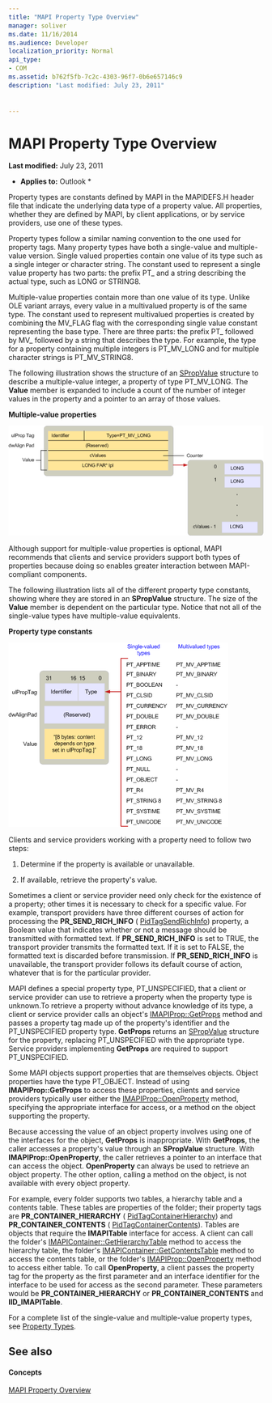 ```yaml
---
title: "MAPI Property Type Overview"
manager: soliver
ms.date: 11/16/2014
ms.audience: Developer
localization_priority: Normal
api_type:
- COM
ms.assetid: b762f5fb-7c2c-4303-96f7-0b6e657146c9
description: "Last modified: July 23, 2011"
 
 
---
```


# MAPI Property Type Overview

 **Last modified:** July 23, 2011 
  
 * **Applies to:** Outlook * 
  
Property types are constants defined by MAPI in the MAPIDEFS.H header file that indicate the underlying data type of a property value. All properties, whether they are defined by MAPI, by client applications, or by service providers, use one of these types. 
  
Property types follow a similar naming convention to the one used for property tags. Many property types have both a single-value and multiple-value version. Single valued properties contain one value of its type such as a single integer or character string. The constant used to represent a single value property has two parts: the prefix PT_ and a string describing the actual type, such as LONG or STRING8. 
  
Multiple-value properties contain more than one value of its type. Unlike OLE variant arrays, every value in a multivalued property is of the same type. The constant used to represent multivalued properties is created by combining the MV_FLAG flag with the corresponding single value constant representing the base type. There are three parts: the prefix PT_ followed by MV_ followed by a string that describes the type. For example, the type for a property containing multiple integers is PT_MV_LONG and for multiple character strings is PT_MV_STRING8.
  
The following illustration shows the structure of an [SPropValue](spropvalue.md) structure to describe a multiple-value integer, a property of type PT_MV_LONG. The **Value** member is expanded to include a count of the number of integer values in the property and a pointer to an array of those values. 
  
 **Multiple-value properties**
  
![Multiple-value properties](media/amapi_12.gif)
  
Although support for multiple-value properties is optional, MAPI recommends that clients and service providers support both types of properties because doing so enables greater interaction between MAPI-compliant components.
  
The following illustration lists all of the different property type constants, showing where they are stored in an **SPropValue** structure. The size of the **Value** member is dependent on the particular type. Notice that not all of the single-value types have multiple-value equivalents. 
  
 **Property type constants**
  
![Property type constants](media/amapi_11.gif)
  
Clients and service providers working with a property need to follow two steps:
  
1. Determine if the property is available or unavailable.
    
2. If available, retrieve the property's value.
    
Sometimes a client or service provider need only check for the existence of a property; other times it is necessary to check for a specific value. For example, transport providers have three different courses of action for processing the **PR_SEND_RICH_INFO** ( [PidTagSendRichInfo](pidtagsendrichinfo-canonical-property.md)) property, a Boolean value that indicates whether or not a message should be transmitted with formatted text. If **PR_SEND_RICH_INFO** is set to TRUE, the transport provider transmits the formatted text. If it is set to FALSE, the formatted text is discarded before transmission. If **PR_SEND_RICH_INFO** is unavailable, the transport provider follows its default course of action, whatever that is for the particular provider. 
  
MAPI defines a special property type, PT_UNSPECIFIED, that a client or service provider can use to retrieve a property when the property type is unknown.To retrieve a property without advance knowledge of its type, a client or service provider calls an object's [IMAPIProp::GetProps](imapiprop-getprops.md) method and passes a property tag made up of the property's identifier and the PT_UNSPECIFIED property type. **GetProps** returns an [SPropValue](spropvalue.md) structure for the property, replacing PT_UNSPECIFIED with the appropriate type. Service providers implementing **GetProps** are required to support PT_UNSPECIFIED. 
  
Some MAPI objects support properties that are themselves objects. Object properties have the type PT_OBJECT. Instead of using **IMAPIProp::GetProps** to access these properties, clients and service providers typically user either the [IMAPIProp::OpenProperty](imapiprop-openproperty.md) method, specifying the appropriate interface for access, or a method on the object supporting the property. 
  
Because accessing the value of an object property involves using one of the interfaces for the object, **GetProps** is inappropriate. With **GetProps**, the caller accesses a property's value through an **SPropValue** structure. With **IMAPIProp::OpenProperty**, the caller retrieves a pointer to an interface that can access the object. **OpenProperty** can always be used to retrieve an object property. The other option, calling a method on the object, is not available with every object property. 
  
For example, every folder supports two tables, a hierarchy table and a contents table. These tables are properties of the folder; their property tags are **PR_CONTAINER_HIERARCHY** ( [PidTagContainerHierarchy](pidtagcontainerhierarchy-canonical-property.md)) and **PR_CONTAINER_CONTENTS** ( [PidTagContainerContents](pidtagcontainercontents-canonical-property.md)). Tables are objects that require the **IMAPITable** interface for access. A client can call the folder's [IMAPIContainer::GetHierarchyTable](imapicontainer-gethierarchytable.md) method to access the hierarchy table, the folder's [IMAPIContainer::GetContentsTable](imapicontainer-getcontentstable.md) method to access the contents table, or the folder's [IMAPIProp::OpenProperty](imapiprop-openproperty.md) method to access either table. To call **OpenProperty**, a client passes the property tag for the property as the first parameter and an interface identifier for the interface to be used for access as the second parameter. These parameters would be **PR_CONTAINER_HIERARCHY** or **PR_CONTAINER_CONTENTS** and **IID_IMAPITable**.
  
For a complete list of the single-value and multiple-value property types, see [Property Types](property-types.md). 
  
## See also

#### Concepts

[MAPI Property Overview](mapi-property-overview.md)

